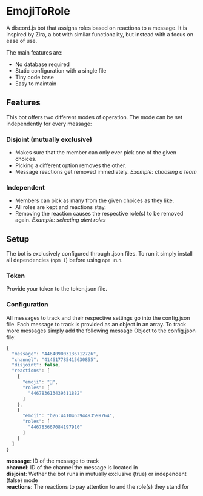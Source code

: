 # EmojiToRole
A discord.js bot that assigns roles based on reactions to a message.
It is inspired by Zira, a bot with similar functionality, but instead with a focus on ease of use.

The main features are:
* No database required
* Static configuration with a single file
* Tiny code base
* Easy to maintain

## Features
This bot offers two different modes of operation. The mode can be set independently for every message:

### Disjoint (mutually exclusive)
* Makes sure that the member can only ever pick one of the given choices.
* Picking a different option removes the other.
* Message reactions get removed immediately.
*Example: choosing a team*

### Independent
* Members can pick as many from the given choices as they like.
* All roles are kept and reactions stay.
* Removing the reaction causes the respective role(s) to be removed again.
*Example: selecting alert roles*

## Setup
The bot is exclusively configured through .json files.
To run it simply install all dependencies (`npm i`) before using `npm run`.

### Token
Provide your token to the token.json file.

### Configuration
All messages to track and their respective settings go into the config.json file. Each message to track is provided as an object in an array. To track more messages simply add the following message Object to the config.json file:
```javascript
{
  "message": "446409003136712726",
  "channel": "414617785415630855",
  "disjoint": false,
  "reactions": [
    {
      "emoji": "🤔",
      "roles": [
        "446783613439311882"
      ]
    },
    {
      "emoji": "b26:441046394493599764",
      "roles": [
        "446783667084197910"
      ]
    }
  ]
}
```

**message**: ID of the message to track  
**channel**: ID of the channel the message is located in  
**disjoint**: Wether the bot runs in mutually exclusive (true) or independent (false) mode  
**reactions**: The reactions to pay attention to and the role(s) they stand for  
